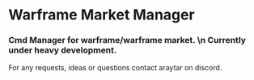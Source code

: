 <h1>Warframe Market Manager</h1>

<h3>Cmd Manager for warframe/warframe market. \n Currently under heavy development.</h3>

For any requests, ideas or questions contact araytar on discord.
